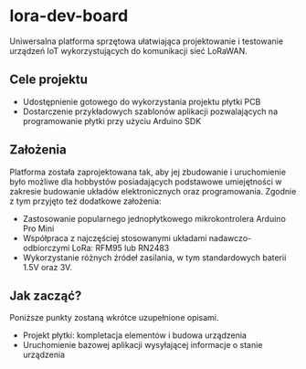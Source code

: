 # lora-dev-board

Uniwersalna platforma sprzętowa ułatwiająca projektowanie i testowanie urządzeń IoT wykorzystujących do komunikacji sieć LoRaWAN.

## Cele projektu

* Udostępnienie gotowego do wykorzystania projektu płytki PCB
* Dostarczenie przykładowych szablonów aplikacji pozwalających na programowanie płytki przy użyciu Arduino SDK

## Założenia

Platforma została zaprojektowana tak, aby jej zbudowanie i uruchomienie było możliwe dla hobbystów posiadających podstawowe umiejętności w zakresie budowanie układów elektronicznych oraz programowania. Zgodnie z tym  przyjęto też dodatkowe założenia: 

* Zastosowanie popularnego jednopłytkowego mikrokontrolera Arduino Pro Mini
* Współpraca z najczęściej stosowanymi układami nadawczo-odbiorczymi LoRa: RFM95 lub RN2483
* Wykorzystanie różnych źródeł zasilania, w tym standardowych baterii 1.5V oraz 3V.

## Jak zacząć?

Poniższe punkty zostaną wkrótce uzupełnione opisami.

* Projekt płytki: kompletacja elementów i budowa urządzenia
* Uruchomienie bazowej aplikacji wysyłającej informacje o stanie urządzenia

